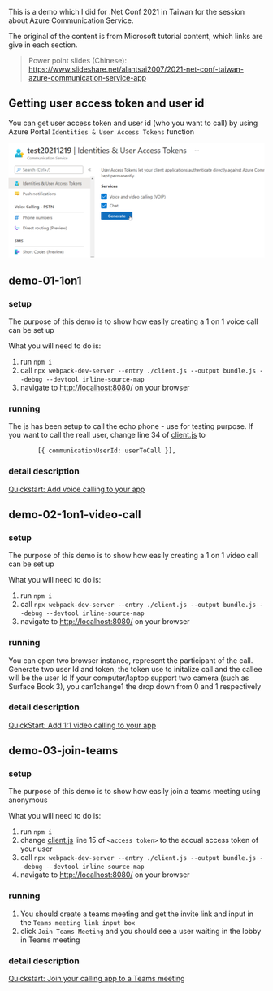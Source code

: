 This is a demo which I did for .Net Conf 2021 in Taiwan for the session about Azure Communication Service.

The original of the content is from Microsoft tutorial content, which links are give in each section.

> Power point slides (Chinese): https://www.slideshare.net/alantsai2007/2021-net-conf-taiwan-azure-communication-service-app

## Getting user access token and user id
You can get user access token and user id (who you want to call) by using Azure Portal `Identities & User Access Tokens` function

![Identities & User Access Tokens](img/azure-portal-identity.png)

## demo-01-1on1

### setup
The purpose of this demo is to show how easily creating a 1 on 1 voice call can be set up

What you will need to do is:
1. run `npm i`
2. call `npx webpack-dev-server --entry ./client.js --output bundle.js --debug --devtool inline-source-map`
3. navigate to [http://localhost:8080/](http://localhost:8080/) on your browser

### running
The js has been setup to call the echo phone - use for testing purpose.
If you want to call the reall user, change line 34 of [client.js](demo-01-1on1\client) to
```
        [{ communicationUserId: userToCall }],
```

### detail description
[Quickstart: Add voice calling to your app](https://docs.microsoft.com/en-us/azure/communication-services/quickstarts/voice-video-calling/getting-started-with-calling?pivots=platform-web&WT.mc_id=AZ-MVP-5003856)

## demo-02-1on1-video-call

### setup
The purpose of this demo is to show how easily creating a 1 on 1 video call can be set up

What you will need to do is:
1. run `npm i`
2. call `npx webpack-dev-server --entry ./client.js --output bundle.js --debug --devtool inline-source-map`
3. navigate to [http://localhost:8080/](http://localhost:8080/) on your browser

### running
You can open two browser instance, represent the participant of the call.
Generate two user Id and token, the token use to initalize call and the callee will be the user Id
If your computer/laptop support two camera (such as Surface Book 3), you can1change1 the drop down from 0 and 1 respectively

### detail description
[QuickStart: Add 1:1 video calling to your app](https://docs.microsoft.com/en-us/azure/communication-services/quickstarts/voice-video-calling/get-started-with-video-calling?pivots=platform-web&WT.mc_id=AZ-MVP-5003856)


## demo-03-join-teams

### setup
The purpose of this demo is to show how easily join a teams meeting using anonymous

What you will need to do is:
1. run `npm i`
2. change [client.js](demo-03-join-teams\client.js) line 15 of `<access token>` to the accual access token of your user
3. call `npx webpack-dev-server --entry ./client.js --output bundle.js --debug --devtool inline-source-map`
4. navigate to [http://localhost:8080/](http://localhost:8080/) on your browser

### running
1. You should create a teams meeting and get the invite link and input in the `Teams meeting link input box`
2. click `Join Teams Meeting` and you should see a user waiting in the lobby in Teams meeting

### detail description
[Quickstart: Join your calling app to a Teams meeting](https://docs.microsoft.com/en-us/azure/communication-services/quickstarts/voice-video-calling/get-started-teams-interop?pivots=platform-web&WT.mc_id=AZ-MVP-5003856)
